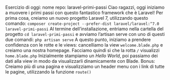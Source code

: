 Esercizio di oggi:
nome repo: laravel-primi-passi
Ciao ragazzi,
oggi iniziamo a muovere i primi passi con questo fantastico framework che è Laravel!
Per prima cosa, creiamo un nuovo progetto Laravel 7, utilizzando questo comando:
`composer create-project --prefer-dist laravel/laravel:^7.0 laravel-primi-passi`
Al termine dell’installazione, entriamo nella cartella del progetto
`cd laravel-primi-passi`
e avviamo l’artisan serve con uno di questi due comandi:
`php artisan serve`
A questo punto, iniziamo a prendere confidenza con le rotte e le views: cancelliamo la view `welcome.blade.php` e creiamo una nostra homepage. Facciamo quindi sì che la rotta `/` visualizzi `home.blade.php`
Inizialmente stampiamo un *Hello World*, poi passiamo dei dati alla view in modo da visualizzarli dinamicamente con Blade.
Bonus:
Creiamo più di una pagina e visualizziamo un header menu con i link di tutte le pagine, utilizzando la funzione `route()`

